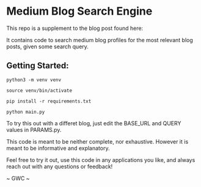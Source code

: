 # Medium Blog Search Engine

This repo is a supplement to the blog post found here: 

It contains code to search medium blog profiles for the most relevant blog posts, given some search query. 

## Getting Started: 

```
python3 -m venv venv 

source venv/bin/activate

pip install -r requirements.txt

python main.py

```


To try this out with a differet blog, just edit the BASE_URL and QUERY values in PARAMS.py. 

This code is meant to be neither complete, nor exhaustive. However it is meant to be informative and explanatory. 

Feel free to try it out, use this code in any applications you like, and always reach out with any questions or feedback! 

~ GWC ~ 